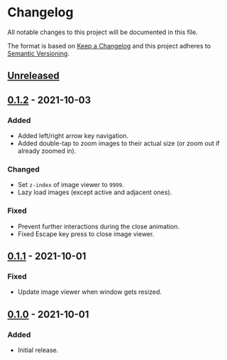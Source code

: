 # Changelog
All notable changes to this project will be documented in this file.

The format is based on [Keep a Changelog](http://keepachangelog.com/en/1.0.0/)
and this project adheres to [Semantic Versioning](http://semver.org/spec/v2.0.0.html).

## [Unreleased]

## [0.1.2] - 2021-10-03
### Added
- Added left/right arrow key navigation.
- Added double-tap to zoom images to their actual size (or zoom out if already zoomed in).

### Changed
- Set `z-index` of image viewer to `9999`.
- Lazy load images (except active and adjacent ones).

### Fixed
- Prevent further interactions during the close animation.
- Fixed Escape key press to close image viewer.

## [0.1.1] - 2021-10-01
### Fixed
- Update image viewer when window gets resized.

## [0.1.0] - 2021-10-01
### Added
- Initial release.

[Unreleased]: https://github.com/rkusa/react-image-viewer-hook/compare/0.1.2...HEAD
[0.1.2]: https://github.com/rkusa/react-image-viewer-hook/releases/tag/0.1.1...0.1.2
[0.1.1]: https://github.com/rkusa/react-image-viewer-hook/releases/tag/0.1.0...0.1.1
[0.1.0]: https://github.com/rkusa/react-image-viewer-hook/releases/tag/0.1.0
